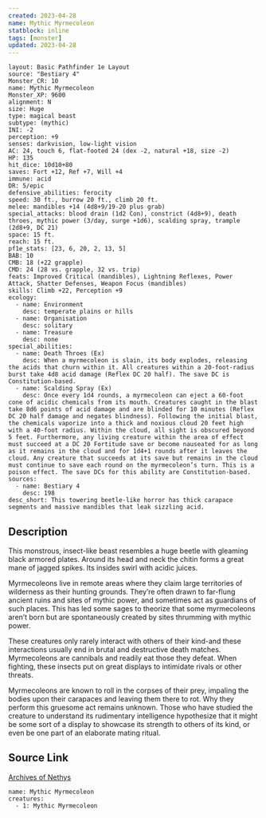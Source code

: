 ```yaml
---
created: 2023-04-28
name: Mythic Myrmecoleon
statblock: inline
tags: [monster]
updated: 2023-04-28
---
```

```statblock
layout: Basic Pathfinder 1e Layout
source: "Bestiary 4"
Monster_CR: 10
name: Mythic Myrmecoleon
Monster_XP: 9600
alignment: N
size: Huge
type: magical beast
subtype: (mythic)
INI: -2
perception: +9
senses: darkvision, low-light vision
AC: 24, touch 6, flat-footed 24 (dex -2, natural +18, size -2)
HP: 135
hit_dice: 10d10+80
saves: Fort +12, Ref +7, Will +4
immune: acid
DR: 5/epic
defensive_abilities: ferocity
speed: 30 ft., burrow 20 ft., climb 20 ft.
melee: mandibles +14 (4d8+9/19-20 plus grab)
special_attacks: blood drain (1d2 Con), constrict (4d8+9), death throes, mythic power (3/day, surge +1d6), scalding spray, trample (2d8+9, DC 21)
space: 15 ft.
reach: 15 ft.
pf1e_stats: [23, 6, 20, 2, 13, 5]
BAB: 10
CMB: 18 (+22 grapple)
CMD: 24 (28 vs. grapple, 32 vs. trip)
feats: Improved Critical (mandibles), Lightning Reflexes, Power Attack, Shatter Defenses, Weapon Focus (mandibles)
skills: Climb +22, Perception +9
ecology:
  - name: Environment
    desc: temperate plains or hills
  - name: Organisation
    desc: solitary
  - name: Treasure
    desc: none
special_abilities:
  - name: Death Throes (Ex)
    desc: When a myrmecoleon is slain, its body explodes, releasing the acids that churn within it. All creatures within a 20-foot-radius burst take 4d8 acid damage (Reflex DC 20 half). The save DC is Constitution-based.
  - name: Scalding Spray (Ex)
    desc: Once every 1d4 rounds, a myrmecoleon can eject a 60-foot cone of acidic chemicals from its mouth. Creatures caught in the blast take 8d6 points of acid damage and are blinded for 10 minutes (Reflex DC 20 half damage and negates blindness). Following the initial blast, the chemicals vaporize into a thick and noxious cloud 20 feet high with a 40-foot radius. Within the cloud, all sight is obscured beyond 5 feet. Furthermore, any living creature within the area of effect must succeed at a DC 20 Fortitude save or become nauseated for as long as it remains in the cloud and for 1d4+1 rounds after it leaves the cloud. Any creature that succeeds at its save but remains in the cloud must continue to save each round on the myrmecoleon’s turn. This is a poison effect. The save DCs for this ability are Constitution-based.
sources:
  - name: Bestiary 4
    desc: 198
desc_short: This towering beetle-like horror has thick carapace segments and massive mandibles that leak sizzling acid.
```
## Description
This monstrous, insect-like beast resembles a huge beetle with gleaming black armored plates. Around its head and neck the chitin forms a great mane of jagged spikes. Its insides swirl with acidic juices.

Myrmecoleons live in remote areas where they claim large territories of wilderness as their hunting grounds. They’re often drawn to far-flung ancient ruins and sites of mythic power, and sometimes act as guardians of such places. This has led some sages to theorize that some myrmecoleons aren’t born but are spontaneously created by sites thrumming with mythic power.

These creatures only rarely interact with others of their kind-and these interactions usually end in brutal and destructive death matches. Myrmecoleons are cannibals and readily eat those they defeat. When fighting, these insects put on great displays to intimidate rivals or other threats.

Myrmecoleons are known to roll in the corpses of their prey, impaling the bodies upon their carapaces and leaving them there to rot. Why they perform this gruesome act remains unknown. Those who have studied the creature to understand its rudimentary intelligence hypothesize that it might be some sort of a display to showcase its strength to others of its kind, or even be one part of an elaborate mating ritual.
## Source Link
[Archives of Nethys](https://aonprd.com/MythicMonsterDisplay.aspx?ItemName=Myrmecoleon)
```encounter-table
name: Mythic Myrmecoleon
creatures:
  - 1: Mythic Myrmecoleon
```
